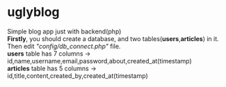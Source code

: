 # uglyblog
Simple blog app just with backend(php)<br>
<b>Firstly</b>, you should create a database, and two tables(<b>users</b>,<b>articles</b>) in it.<br>
Then edit <i>"config/db_connect.php"</i> file.<br>
<b>users</b> table has 7 columns -> id,name,username,email,password,about,created_at(timestamp)<br>
<b>articles</b> table has 5 columns -> id,title,content,created_by,created_at(timestamp)<br>
